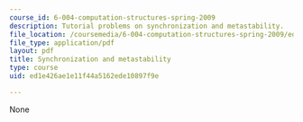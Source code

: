 ```yaml
---
course_id: 6-004-computation-structures-spring-2009
description: Tutorial problems on synchronization and metastability.
file_location: /coursemedia/6-004-computation-structures-spring-2009/ed1e426ae1e11f44a5162ede10897f9e_MIT6_004s09_tutor08.pdf
file_type: application/pdf
layout: pdf
title: Synchronization and metastability
type: course
uid: ed1e426ae1e11f44a5162ede10897f9e

---
```

None